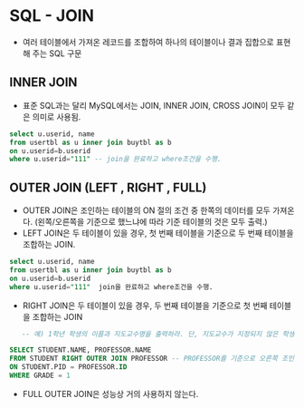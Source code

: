 # SQL - JOIN
 - 여러 테이블에서 가져온 레코드를 조합하여 하나의 테이블이나 결과 집합으로 표현해 주는 SQL 구문
## INNER JOIN
 - 표준 SQL과는 달리 MySQL에서는 JOIN, INNER JOIN, CROSS JOIN이 모두 같은 의미로 사용됨.
  ```SQL
select u.userid, name 
from usertbl as u inner join buytbl as b 
on u.userid=b.userid 
where u.userid="111" -- join을 완료하고 where조건을 수행.
```
## OUTER JOIN (LEFT , RIGHT , FULL)
 - OUTER JOIN은 조인하는 테이블의 ON 절의 조건 중 한쪽의 데이터를 모두 가져온다. 
  (왼쪽/오른쪽을 기준으로 했느냐에 따라 기준 테이블의 것은 모두 출력.)
- LEFT JOIN은 두 테이블이 있을 경우, 첫 번째 테이블을 기준으로 두 번째 테이블을 조합하는 JOIN.
```SQL
select u.userid, name 
from usertbl as u inner join buytbl as b 
on u.userid=b.userid 
where u.userid="111"  join을 완료하고 where조건을 수행.
```
- RIGHT JOIN은 두 테이블이 있을 경우, 두 번째 테이블을 기준으로 첫 번째 테이블을 조합하는 JOIN
```SQL
   -- 예) 1학년 학생의 이름과 지도교수명을 출력하라. 단, 지도교수가 지정되지 않은 학생도 출력되게 하라.

SELECT STUDENT.NAME, PROFESSOR.NAME 
FROM STUDENT RIGHT OUTER JOIN PROFESSOR -- PROFESSOR를 기준으로 오른쪽 조인
ON STUDENT.PID = PROFESSOR.ID 
WHERE GRADE = 1
```
- FULL OUTER JOIN은 성능상 거의 사용하지 않는다.
  
